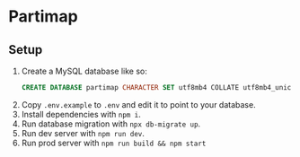 # Partimap

## Setup

1. Create a MySQL database like so:
	```sql
	CREATE DATABASE partimap CHARACTER SET utf8mb4 COLLATE utf8mb4_unicode_ci;
	```
2. Copy `.env.example` to `.env` and edit it to point to your database.
3. Install dependencies with `npm i`.
4. Run database migration with `npx db-migrate up`.
5. Run dev server with `npm run dev`.
6. Run prod server with `npm run build && npm start`

